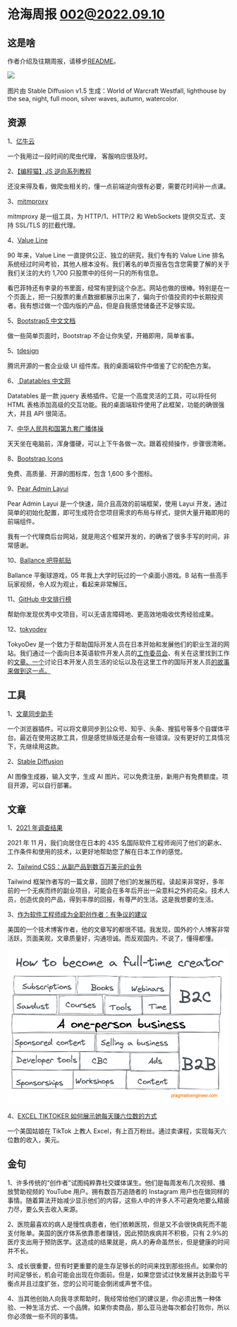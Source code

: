 # 沧海周报 002@2022.09.10

## 这是啥

作者介绍及往期周报，请移步[README](https://github.com/theseazhang/weekly_news/blob/main/README.md)。

![](https://dqprop.oss-cn-hangzhou.aliyuncs.com/img/11.png)

图片由 Stable Diffusion v1.5 生成：World of Warcraft Westfall, lighthouse by the sea, night, full moon, silver waves, autumn, watercolor.

## 资源

1、[亿牛云](https://www.16yun.cn/help/)

一个我用过一段时间的爬虫代理， 客服响应很及时。

2、[【编程猫】JS 逆向系列教程](https://www.r5.cn/course-10.html)

还没来得及看，做爬虫相关的，懂一点前端逆向很有必要，需要花时间补一点课。

3、[mitmproxy](https://docs.mitmproxy.org/stable/)

mitmproxy 是一组工具，为 HTTP/1、HTTP/2 和 WebSockets 提供交互式、支持 SSL/TLS 的拦截代理。

4、[Value Line](https://www.valueline.com/)

90 年来，Value Line 一直提供公正、独立的研究，我们专有的 Value Line 排名系统经过时间考验，其他人根本没有。我们著名的单页报告包含您需要了解的关于我们关注的大约 1,700 只股票中的任何一只的所有信息。

看巴菲特还有李录的书里面，经常有提到这个杂志。网站也做的很棒。特别是在一个页面上，把一只股票的重点数据都展示出来了，偏向于价值投资的中长期投资者。我有想过做一个国内版的产品，但是自我感觉储备还不足够实现。

5、[Bootstrap5 中文文档](https://bootstrapdoc.com/)

做一些简单页面时，Bootstrap 不会让你失望，开箱即用，简单省事。

5、[tdesign](https://tdesign.tencent.com/)

腾讯开源的一套企业级 UI 组件库。我的桌面端软件中借鉴了它的配色方案。

6、[ Datatables 中文网](http://datatables.club/)

Datatables 是一款 jquery 表格插件。它是一个高度灵活的工具，可以将任何 HTML 表格添加高级的交互功能。我的桌面端软件使用了此框架，功能的确很强大，并且 API 很简洁。

7、[中华人民共和国第九套广播体操](https://www.bilibili.com/video/BV1W4411D7VE?p=2&spm_id_from=333.1007.top_right_bar_window_history.content.click)

天天坐在电脑前，浑身僵硬，可以上下午各做一次。跟着视频操作，步骤很清晰。

8、[Bootstrap Icons](https://icons.getbootstrap.com/#install)

免费、高质量、开源的图标库，包含 1,600 多个图标。

9、[Pear Admin Layui](http://www.pearadmin.com/)

Pear Admin Layui 是一个快速，简介且高效的前端框架，使用 Layui 开发，通过简单的初始化配置，即可生成符合您项目需求的布局与样式，提供大量开箱即用的前端组件。

我有一个代理商后台网站，就是用这个框架开发的，的确省了很多手写的时间，非常感谢。

10、[Ballance 吧导航贴](https://ballance.jxpxxzj.cn/index.php?title=Ballance%E5%90%A7%E5%AF%BC%E8%88%AA%E8%B4%B4&_c=)

Ballance 平衡球游戏，05 年我上大学时玩过的一个桌面小游戏。B 站有一些高手玩家视频，令人叹为观止，看起来非常解压。

11、[GitHub 中文排行榜](https://github.com/GrowingGit/GitHub-Chinese-Top-Charts)

帮助你发现优秀中文项目，可以无语言障碍地、更高效地吸收优秀经验成果。

12、[tokyodev](https://www.tokyodev.com/)

TokyoDev 是一个致力于帮助国际开发人员在日本开始和发展他们的职业生涯的网站。我们通过一个面向日本英语软件开发人员的[工作委员会](https://www.tokyodev.com/)、有关在这里找到工作的[文章、](https://www.tokyodev.com/blog/archives/)[一个](https://discuss.tokyodev.com/)讨论日本开发人员生活的论坛以及在这里工作的国际开发人员[的故事来做到这一点。](https://www.tokyodev.com/interviews/)

## 工具

1、[文章同步助手](https://www.wechatsync.com/index.html)

一个浏览器插件。可以将文章同步到公众号、知乎、头条、搜狐号等多个自媒体平台。最近在使用这款工具，但是感觉排版还是会有一些错误。没有更好的工具情况下，先继续用这款。

2、[Stable Diffusion](https://beta.dreamstudio.ai/home)

AI 图像生成器，输入文字，生成 AI 图片。可以免费注册，新用户有免费额度。项目开源，可以自行部署。

## 文章

1、[2021 年调查结果](https://www.tokyodev.com/insights/2021-developer-survey/)

2021 年 11 月，我们向居住在日本的 435 名国际软件工程师询问了他们的薪水、工作条件和使用的技术，以更好地帮助您了解在日本工作的感觉。

2、[Tailwind CSS：从副产品到数百万美元的业务](https://adamwathan.me/tailwindcss-from-side-project-byproduct-to-multi-mullion-dollar-business/)

Tailwind 框架作者写的一篇文章，回顾了他们的发展历程。读起来非常好，多年前的一个无疾而终的副业项目，可能会在多年后开出一朵意料之外的花朵。技术人员，创造优良的产品，得到丰厚的回报，有尊严的生活。这是我想要的生活。

3、[作为软件工程师成为全职创作者：有争议的建议](https://blog.pragmaticengineer.com/how-to-become-a-full-time-creator/)

美国的一个技术博客作者，他的文章写的都很不错。我发现，国外的个人博客非常活跃，页面美观，文章质量好，沟通坦诚。而反观国内，不说了，懂得都懂。

![](https://raw.githubusercontent.com/theseazhang/weekly_news/main/img/Pasted%20image%2020220910115043.png)

4、[EXCEL TIKTOKER 如何展示她每天赚六位数的方式](https://www.theverge.com/22807858/tiktok-influencer-microsoft-excel-instagram-decoder-podcast)

一个美国姑娘在 TikTok 上教人 Excel，有上百万粉丝。通过卖课程，实现每天六位数的收入，美元。

## 金句

1、许多传统的“创作者”试图纯粹靠社交媒体谋生。他们是每周发布几次视频、播放赞助视频的 YouTube 用户。拥有数百万追随者的 Instagram 用户也在做同样的事情。随着算法开始减少显示他们的内容，这些人中的许多人不可避免地要么精疲力尽，要么失去收入来源。

2、医院最喜欢的病人是慢性病患者，他们依赖医院，但是又不会很快病死而不能支付账单。美国的医疗体系依靠患者赚钱，因此预防疾病并不积极，只有 2.9%的医疗支出用于预防医学。这造成的结果就是，病人的寿命虽然长，但是健康的时间并不长。

3、成长很重要，但有时更重要的是生存足够长的时间来找到那些拐点。如果你的时间足够长，机会可能会出现在你面前。但是，如果您尝试过快发展并达到盈亏平衡点并且过度扩张，您的公司可能会倒闭或声誉不佳。

4、当其他创始人向我寻求帮助时，我经常给他们的建议是，你必须出售一种体验、一种生活方式、一个品牌。如果你卖商品，那么亚马逊每次都会打败你，所以你必须做一些不同的事情。

